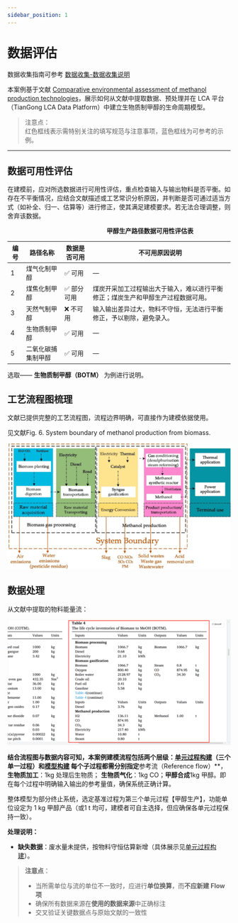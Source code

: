 ```yaml
---
sidebar_position: 1
---
```


# 数据评估

数据收集指南可参考 [数据收集-数据收集说明](/docs/data-collection/data-collection-instructions.md)

本案例基于文献  [Comparative environmental assessment of methanol production technologies](https://doi.org/10.1016/j.enconman.2024.118128)，展示如何从文献中提取数据、预处理并在 LCA 平台（TianGong LCA Data Platform）中建立生物质制甲醇的生命周期模型。

>注意点：  
红色框线表示需特别关注的填写规范与注意事项，蓝色框线为可参考的示例。
---

## 数据可用性评估

在建模前，应对所选数据进行可用性评估，重点检查输入与输出物料是否平衡。如存在不平衡情况，应结合文献描述或工艺常识分析原因，并判断是否可通过适当方式（如补全、归一、估算等）进行修正，使其满足建模要求。若无法合理调整，则舍弃该数据。

　　　　　　　　　　　　　　　　**甲醇生产路径数据可用性评估表**

| 编号 | 路径名称               | 数据是否可用       | 不可用原因说明 |
|------|------------------------|--------------------|----------------|
| 1    | 煤气化制甲醇           | ✅ 可用             | —              |
| 2    | 煤焦化制甲醇           | ✅ 部分可用         | 煤炭开采加工过程输出大于输入，难以进行平衡修正；煤炭生产和甲醇生产过程数据可用。 |
| 3    | 天然气制甲醇           | ❌ 不可用           | 输入输出差异过大，物料不守恒，无法进行平衡修正，予以剔除，避免录入。 |
| 4    | 生物质制甲醇           | ✅ 可用             | —              |
| 5    | 二氧化碳捕集制甲醇     | ✅ 可用             | —              |

选取—— **生物质制甲醇（BOTM）**  为例进行说明。

## 工艺流程图梳理

文献已提供完整的工艺流程图，流程边界明确，可直接作为建模依据使用。

见文献Fig. 6. System boundary of methanol production from biomass.

![替代文字](./img/system-boundary-diagram.png)

## 数据处理

从文献中提取的物料能量流：

![替代文字](./img/data-list.png)

**结合流程图与数据内容可知，本案例建模流程包括两个层级：[单元过程构建](/docs/data-collection/case-introduction/unit-process-construction.md)（三个单一过程）和[模型构建](/docs/data-collection/case-introduction/model-building.md)
每个子过程都需分别指定**参考流（Reference flow）**，**生物质加工**：1kg 处理后生物质； **生物质气化**：1kg CO；**甲醇合成**1kg 甲醇。即在每个过程中明确输入输出的参考量值，确保系统正确计算。

整体模型为部分终止系统，选定基准过程为第三个单元过程【甲醇生产】，功能单位设定为 1 kg 甲醇产品（或1 t 均可，建模者可自主选择，但应确保各单元过程保持一致）。

**处理说明：**

- **缺失数据**：废水量未提供，按物料守恒估算新增（具体展示见[单元过程构建](/docs/data-collection/case-introduction/unit-process-construction.md)）。

> **注意点**：
>
> - 当所需单位与流的单位不一致时，应进行**单位换算**，而**不应新建 Flow 项**
> - 确保所有数据来源在**使用的数据来源**中正确标注
> - 交叉验证关键数据点与原始文献的一致性
